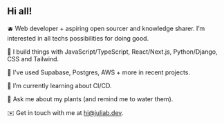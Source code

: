 ## Hi all!

🫐 Web developer + aspiring open sourcer and knowledge sharer. I’m interested in all techs possibilities for doing good.

🍊 I build things with JavaScript/TypeScript, React/Next.js, Python/Django, CSS and Tailwind.

🥝 I've used Supabase, Postgres, AWS + more in recent projects.

🍓 I’m currently learning about CI/CD.
  
🌼 Ask me about my plants (and remind me to water them).  

✉️ Get in touch with me at <a href="mailto:hi@juliab.dev" target="_blank">hi@juliab.dev.</a>

<!-- Need a website? <a href="https://juliab.dev/work-with-me" target="_blank">Let's work together!</a>  -->

<!-- <table>
<tr>
<td>
<img src="https://github-readme-stats-futbrc7ar-dejmedus.vercel.app/api?username=dejmedus&show_icons=true&count_private=true&hide_border=true" align="center"/>
</td>
<td>
<img src="https://github-readme-stats-futbrc7ar-dejmedus.vercel.app/api/top-langs/?username=dejmedus&hide=jupyter%20notebook" alt="Most used language graph" align="center"/>
</td>
</tr>
</table> -->



